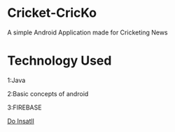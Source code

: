 # Cricket-CricKo
A simple  Android Application made for Cricketing News

# Technology Used
1:Java

2:Basic concepts of android 

3:FIREBASE 

[Do Insatll](https://play.google.com/store/apps/details?id=com.harks.cricket)

